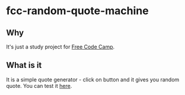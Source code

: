 # fcc-random-quote-machine

## Why
It's just a study project for [Free Code Camp](https://freecodecamp.org).

## What is it
It is a simple quote generator - click on button and it gives you random quote.
You can test it [here](https://daniilkutyavin.github.io/fcc-random-quote-machine/).